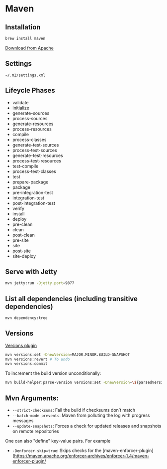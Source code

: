 # Maven

## Installation

```sh
brew install maven
```

[Download from Apache](https://archive.apache.org/dist/maven/maven-3/)

## Settings

`~/.m2/settings.xml`

## Lifeycle Phases

- validate
- initialize
- generate-sources
- process-sources
- generate-resources
- process-resources
- compile
- process-classes
- generate-test-sources
- process-test-sources
- generate-test-resources
- process-test-resources
- test-compile
- process-test-classes
- test
- prepare-package
- package
- pre-integration-test
- integration-test
- post-integration-test
- verify
- install
- deploy
- pre-clean
- clean
- post-clean
- pre-site
- site
- post-site
- site-deploy

## Serve with Jetty

```sh
mvn jetty:run -Djetty.port=9877
```

## List all dependencies (including transitive dependencies)

```sh
mvn dependency:tree
```

## Versions

[Versions plugin](http://www.mojohaus.org/versions-maven-plugin/)

```sh
mvn versions:set -DnewVersion=MAJOR.MINOR.BUILD-SNAPSHOT
mvn versions:revert # To undo
mvn versions:commit
```

To increment the build version unconditionally:

```sh
mvn build-helper:parse-version versions:set -DnewVersion=\${parsedVersion.majorVersion}.\${parsedVersion.minorVersion}.\${parsedVersion.nextIncrementalVersion} versions:commit
```

## Mvn Arguments:

- `--strict-checksums`: Fail the build if checksums don’t match
- `--batch-mode prevents`: Maven from polluting the log with progress messages
- `--update-snapshots`: Forces a check for updated releases and snapshots on remote repositories

One can also "define" key-value pairs. For example

- `-Denforcer.skip=true`: Skips checks for the [maven-enforcer-plugin](https://maven.apache.org/enforcer-archives/enforcer-1.4/maven-enforcer-plugin/

